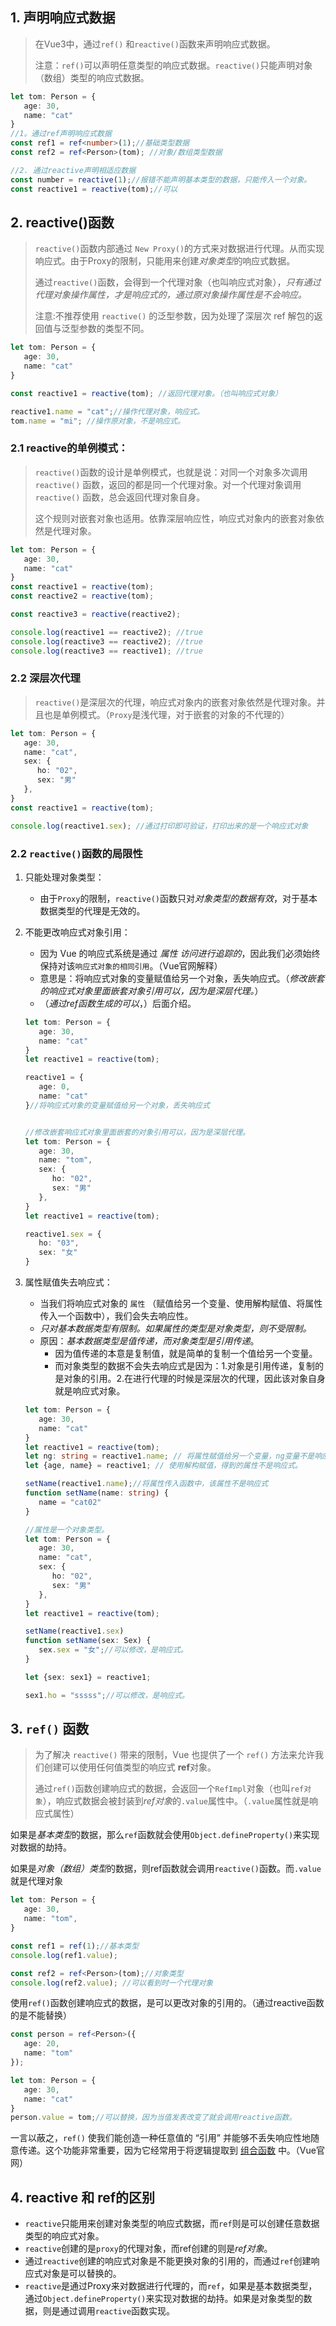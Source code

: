## 1. 声明响应式数据

> 在Vue3中，通过`ref()` 和`reactive()`函数来声明响应式数据。
>
> 注意：`ref()`可以声明任意类型的响应式数据。`reactive()`只能声明对象（数组）类型的响应式数据。

```ts
let tom: Person = {
   age: 30,
   name: "cat"
}
//1。通过ref声明响应式数据
const ref1 = ref<number>(1);//基础类型数据
const ref2 = ref<Person>(tom); //对象/数组类型数据

//2. 通过reactive声明相适应数据
const number = reactive(1);//报错不能声明基本类型的数据，只能传入一个对象。
const reactive1 = reactive(tom);//可以
```

## 2. reactive()函数

> `reactive()`函数内部通过 `New Proxy()`的方式来对数据进行代理。从而实现响应式。由于Proxy的限制，只能用来创建*对象类型*的响应式数据。
>
> 通过`reactive()`函数，会得到一个代理对象（也叫响应式对象），*只有通过代理对象操作属性，才是响应式的，通过原对象操作属性是不会响应。*
>
> 注意:不推荐使用 `reactive()` 的泛型参数，因为处理了深层次 ref 解包的返回值与泛型参数的类型不同。

```ts
let tom: Person = {
   age: 30,
   name: "cat"
}

const reactive1 = reactive(tom); //返回代理对象。（也叫响应式对象）

reactive1.name = "cat";//操作代理对象，响应式。
tom.name = "mi"; //操作原对象，不是响应式。
```

### 2.1 reactive的单例模式：

> `reactive()`函数的设计是单例模式，也就是说：对同一个对象多次调用 `reactive()` 函数，返回的都是同一个代理对象。对一个代理对象调用`reactive()` 函数，总会返回代理对象自身。
>
> 这个规则对嵌套对象也适用。依靠深层响应性，响应式对象内的嵌套对象依然是代理对象。

```ts
let tom: Person = {
   age: 30,
   name: "cat"
}
const reactive1 = reactive(tom);
const reactive2 = reactive(tom);

const reactive3 = reactive(reactive2);

console.log(reactive1 == reactive2); //true
console.log(reactive3 == reactive2); //true
console.log(reactive3 == reactive1); //true
```

### 2.2 深层次代理

> `reactive()`是深层次的代理，响应式对象内的嵌套对象依然是代理对象。并且也是单例模式。（`Proxy`是浅代理，对于嵌套的对象的不代理的）

```ts
let tom: Person = {
   age: 30,
   name: "cat",
   sex: {
      ho: "02",
      sex: "男"
   },
}
const reactive1 = reactive(tom);

console.log(reactive1.sex); //通过打印即可验证，打印出来的是一个响应式对象
```

### 2.2 `reactive()`函数的局限性

1. 只能处理对象类型：

   - 由于`Proxy`的限制，`reactive()`函数只对*对象类型的数据有效*，对于基本数据类型的代理是无效的。

2. 不能更改响应式对象引用：

   - 因为 Vue 的响应式系统是通过 *属性 访问进行追踪的*，因此我们必须始终保持对该`响应式对象的相同引用`。（Vue官网解释）
   - 意思是：将响应式对象的变量赋值给另一个对象，丢失响应式。（*修改嵌套的响应式对象里面嵌套对象引用可以，因为是深层代理。*）
   - （*通过ref函数生成的可以*，）后面介绍。

   ```ts
   let tom: Person = {
      age: 30,
      name: "cat"
   }
   let reactive1 = reactive(tom);
   
   reactive1 = {
      age: 0,
      name: "cat"
   }//将响应式对象的变量赋值给另一个对象，丢失响应式
   
   
   //修改嵌套响应式对象里面嵌套的对象引用可以，因为是深层代理。
   let tom: Person = {
      age: 30,
      name: "tom",
      sex: {
         ho: "02",
         sex: "男"
      },
   }
   let reactive1 = reactive(tom);
   
   reactive1.sex = {
      ho: "03",
      sex: "女"
   }
   ```

3. 属性赋值失去响应式：

   - 当我们将响应式对象的 `属性` （赋值给另一个变量、使用解构赋值、将属性传入一个函数中），我们会失去响应性。
   - *只对基本数据类型有限制。如果属性的类型是对象类型，则不受限制。*
   - 原因：*基本数据类型是值传递，而对象类型是引用传递*。
     - 因为值传递的本意是复制值，就是简单的复制一个值给另一个变量。
     - 而对象类型的数据不会失去响应式是因为：1.对象是引用传递，复制的是对象的引用。2.在进行代理的时候是深层次的代理，因此该对象自身就是响应式对象。
   
   
   ```ts
   let tom: Person = {
      age: 30,
      name: "cat"
   }
   let reactive1 = reactive(tom);
   let ng: string = reactive1.name; // 将属性赋值给另一个变量，ng变量不是响应式。
   let {age, name} = reactive1; // 使用解构赋值，得到的属性不是响应式。
   
   setName(reactive1.name);//将属性传入函数中，该属性不是响应式
   function setName(name: string) {
      name = "cat02"
   }
   
   //属性是一个对象类型。
   let tom: Person = {
      age: 30,
      name: "cat",
      sex: {
         ho: "02",
         sex: "男"
      },
   }
   let reactive1 = reactive(tom);
   
   setName(reactive1.sex)
   function setName(sex: Sex) {
      sex.sex = "女";//可以修改，是响应式。
   }
   
   let {sex: sex1} = reactive1;
   
   sex1.ho = "sssss";//可以修改，是响应式。
   ```

## 3. `ref()` 函数

> 为了解决 `reactive()` 带来的限制，Vue 也提供了一个 `ref()` 方法来允许我们创建可以使用任何值类型的响应式 **ref**对象。
>
> 通过`ref()`函数创建响应式的数据，会返回一个`RefImpl`对象（也叫`ref对象`），响应式数据会被封装到*ref对象*的`.value`属性中。（`.value`属性就是响应式属性）

如果是*基本类型*的数据，那么`ref`函数就会使用`Object.defineProperty()`来实现对数据的劫持。

如果是*对象（数组）类型*的数据，则ref函数就会调用`reactive()`函数。而`.value`就是代理对象

```ts
let tom: Person = {
   age: 30,
   name: "tom",
}

const ref1 = ref(1);//基本类型
console.log(ref1.value);

const ref2 = ref<Person>(tom);//对象类型
console.log(ref2.value); //可以看到时一个代理对象
```

使用`ref()`函数创建响应式的数据，是可以更改对象的引用的。（通过reactive函数的是不能替换）

```ts
const person = ref<Person>({
   age: 20,
   name: "tom"
});

let tom: Person = {
   age: 30,
   name: "cat"
}
person.value = tom;//可以替换，因为当值发表改变了就会调用reactive函数。
```

一言以蔽之，`ref()` 使我们能创造一种任意值的 “引用” 并能够不丢失响应性地随意传递。这个功能非常重要，因为它经常用于将逻辑提取到 [组合函数](https://staging-cn.vuejs.org/guide/reusability/composables.html) 中。（Vue官网）

## 4. reactive 和 ref的区别

- `reactive`只能用来创建对象类型的响应式数据，而`ref`则是可以创建任意数据类型的响应式对象。
- `reactive`创建的是`proxy`的代理对象，而ref创建的则是*ref对象*。
- 通过`reactive`创建的响应式对象是不能更换对象的引用的，而通过`ref`创建响应式对象是可以替换的。
- `reactive`是通过Proxy来对数据进行代理的，而`ref`，如果是基本数据类型，通过`Object.defineProperty()`来实现对数据的劫持。如果是对象类型的数据，则是通过调用`reactive`函数实现。